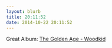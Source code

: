 ```yaml
---
layout: blurb
title: 20:11:52
date: 2014-10-22 20:11:52
---
```

Great Album: [The Golden Age - Woodkid](http://open.spotify.com/album/46rGAcYt8T7iNyePUob4YO)